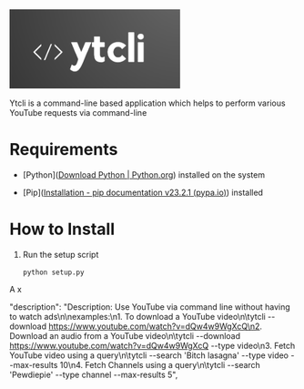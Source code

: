 <img title="" src="https://github.com/wrawler/ytcli/blob/main/logo.png?raw=true" alt="" width="300">

Ytcli is a command-line based application which helps to perform various YouTube requests via command-line

# Requirements

- [Python]([Download Python | Python.org](https://www.python.org/downloads/)) installed on the system

- [Pip]([Installation - pip documentation v23.2.1 (pypa.io)](https://pip.pypa.io/en/stable/installation/)) installed


# How to Install

1) Run the setup script
   
   ```
   python setup.py
   ```

A x

"description": "Description: Use YouTube via command line without having to watch ads\n\nexamples:\n1. To download a YouTube video\n\tytcli --download https://www.youtube.com/watch?v=dQw4w9WgXcQ\n2. Download an audio from a YouTube video\n\tytcli --download https://www.youtube.com/watch?v=dQw4w9WgXcQ --type video\n3. Fetch YouTube video using a query\n\tytcli --search 'Bitch lasagna' --type video --max-results 10\n4. Fetch Channels using a query\n\tytcli --search 'Pewdiepie' --type channel --max-results 5",
